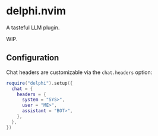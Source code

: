 # delphi.nvim

A tasteful LLM plugin.

WIP.

## Configuration

Chat headers are customizable via the `chat.headers` option:

```lua
require("delphi").setup({
  chat = {
    headers = {
      system = "SYS>",
      user = "ME>",
      assistant = "BOT>",
    },
  },
})
```
